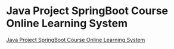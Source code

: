 # Java Project SpringBoot Course Online Learning System
[Java Project SpringBoot Course Online Learning System](https://aiwithcloud.com/2022/09/16/java_project_springboot_course_online_learning_system/)